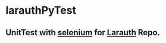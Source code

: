 # larauthPyTest


## UnitTest with [selenium](https://selenium-python.readthedocs.io/) for [Larauth](https://github.com/DavidTbilisi/larauth) Repo.


